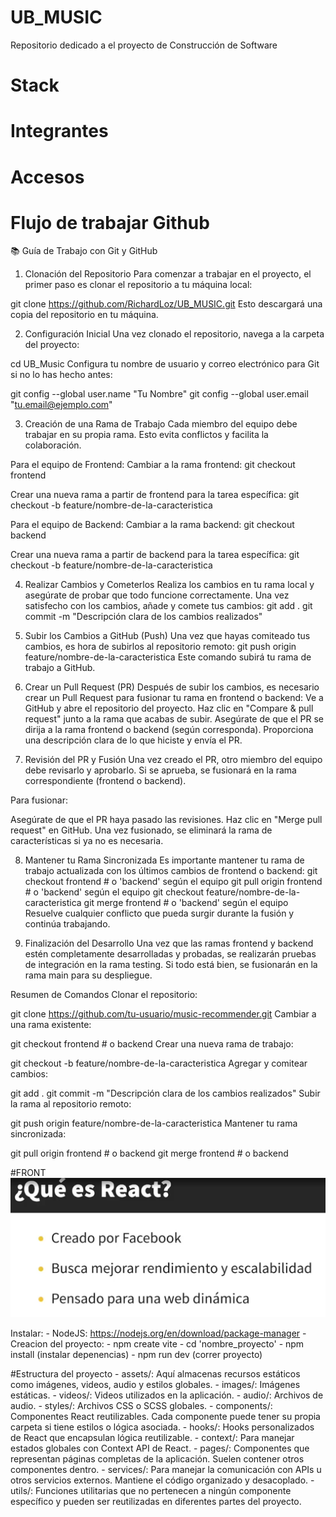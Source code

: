# UB_MUSIC
Repositorio dedicado a el proyecto de Construcción de Software

# Stack

# Integrantes

# Accesos


# Flujo de trabajar Github
📚 Guía de Trabajo con Git y GitHub
1. Clonación del Repositorio
Para comenzar a trabajar en el proyecto, el primer paso es clonar el repositorio a tu máquina local:


git clone https://github.com/RichardLoz/UB_MUSIC.git
Esto descargará una copia del repositorio en tu máquina.

2. Configuración Inicial
Una vez clonado el repositorio, navega a la carpeta del proyecto:

cd UB_Music
Configura tu nombre de usuario y correo electrónico para Git si no lo has hecho antes:

git config --global user.name "Tu Nombre"
git config --global user.email "tu.email@ejemplo.com"

3. Creación de una Rama de Trabajo
Cada miembro del equipo debe trabajar en su propia rama. Esto evita conflictos y facilita la colaboración.

Para el equipo de Frontend:
Cambiar a la rama frontend:
git checkout frontend


Crear una nueva rama a partir de frontend para la tarea específica:
git checkout -b feature/nombre-de-la-caracteristica

Para el equipo de Backend:
Cambiar a la rama backend:
git checkout backend

Crear una nueva rama a partir de backend para la tarea específica:
git checkout -b feature/nombre-de-la-caracteristica

4. Realizar Cambios y Cometerlos
Realiza los cambios en tu rama local y asegúrate de probar que todo funcione correctamente. Una vez satisfecho con los cambios, añade y comete tus cambios:
git add .
git commit -m "Descripción clara de los cambios realizados"

5. Subir los Cambios a GitHub (Push)
Una vez que hayas comiteado tus cambios, es hora de subirlos al repositorio remoto:
git push origin feature/nombre-de-la-caracteristica
Este comando subirá tu rama de trabajo a GitHub.

6. Crear un Pull Request (PR)
Después de subir los cambios, es necesario crear un Pull Request para fusionar tu rama en frontend o backend:
Ve a GitHub y abre el repositorio del proyecto.
Haz clic en "Compare & pull request" junto a la rama que acabas de subir.
Asegúrate de que el PR se dirija a la rama frontend o backend (según corresponda).
Proporciona una descripción clara de lo que hiciste y envía el PR.

7. Revisión del PR y Fusión
Una vez creado el PR, otro miembro del equipo debe revisarlo y aprobarlo. Si se aprueba, se fusionará en la rama correspondiente (frontend o backend).

Para fusionar:

Asegúrate de que el PR haya pasado las revisiones.
Haz clic en "Merge pull request" en GitHub.
Una vez fusionado, se eliminará la rama de características si ya no es necesaria.

8. Mantener tu Rama Sincronizada
Es importante mantener tu rama de trabajo actualizada con los últimos cambios de frontend o backend:
git checkout frontend   # o 'backend' según el equipo
git pull origin frontend  # o 'backend' según el equipo
git checkout feature/nombre-de-la-caracteristica
git merge frontend  # o 'backend' según el equipo
Resuelve cualquier conflicto que pueda surgir durante la fusión y continúa trabajando.

9. Finalización del Desarrollo
Una vez que las ramas frontend y backend estén completamente desarrolladas y probadas, se realizarán pruebas de integración en la rama testing. Si todo está bien, se fusionarán en la rama main para su despliegue.


Resumen de Comandos
Clonar el repositorio:

git clone https://github.com/tu-usuario/music-recommender.git
Cambiar a una rama existente:

git checkout frontend  # o backend
Crear una nueva rama de trabajo:

git checkout -b feature/nombre-de-la-caracteristica
Agregar y comitear cambios:

git add .
git commit -m "Descripción clara de los cambios realizados"
Subir la rama al repositorio remoto:

git push origin feature/nombre-de-la-caracteristica
Mantener tu rama sincronizada:

git pull origin frontend  # o backend
git merge frontend  # o backend

#FRONT
![alt text](image.png)

Instalar:
    - NodeJS: https://nodejs.org/en/download/package-manager
    - Creacion del proyecto:
        - npm create vite
        - cd 'nombre_proyecto'
        - npm install (instalar depenencias)
        - npm run dev (correr proyecto)


#Estructura del proyecto
    - assets/: Aquí almacenas recursos estáticos como imágenes, videos, audio y estilos globales.
    - images/: Imágenes estáticas.
    - videos/: Videos utilizados en la aplicación.
    - audio/: Archivos de audio.
    - styles/: Archivos CSS o SCSS globales.
    - components/: Componentes React reutilizables. Cada componente puede tener su propia carpeta si tiene estilos o lógica asociada.
    - hooks/: Hooks personalizados de React que encapsulan lógica reutilizable.
    - context/: Para manejar estados globales con Context API de React.
    - pages/: Componentes que representan páginas completas de la aplicación. Suelen contener otros componentes dentro.
    - services/: Para manejar la comunicación con APIs u otros servicios externos. Mantiene el código organizado y desacoplado.
    - utils/: Funciones utilitarias que no pertenecen a ningún componente específico y pueden ser reutilizadas en diferentes partes del proyecto.
